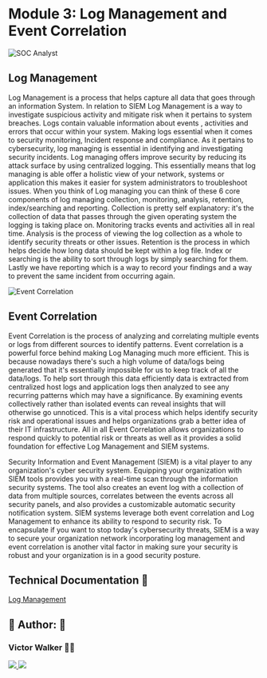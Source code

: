 
# Module 3: Log Management and Event Correlation

![SOC Analyst](https://drive.google.com/uc?export=view&id=1jaGAv6XW1xCj1GgNjvEN1c-Ii2lzaE1R)

## Log Management

Log Management is a process that helps capture all data that goes through an information System. In relation to SIEM Log Management is a way to investigate suspicious activity and mitigate risk when it pertains to system breaches. Logs contain valuable information about events , activities and errors that occur within your system. Making logs essential when it comes to security monitoring, Incident response and compliance. As it pertains to cybersecurity, log managing is essential in identifying and investigating security incidents. Log managing offers improve security by reducing its attack surface by using centralized logging. This essentially means that log managing is able offer a holistic view of your network, systems or application this makes it easier for system administrators to troubleshoot issues. When you think of Log managing you can think of these 6 core components of log managing collection, monitoring, analysis, retention, index/searching and reporting. Collection is pretty self explanatory: it's the collection of data that passes through the given operating system the logging is taking place on. Monitoring tracks events and activities all in real time. Analysis is the process of viewing the log collection as a whole to identify security threats or other issues. Retention is the process in which helps decide how long data should be kept within a log file. Index or searching is the ability to sort through logs by simply searching for them. Lastly we have reporting which is a 
way to record your findings and a way to prevent the same incident from occurring again.


![Event Correlation](https://drive.google.com/uc?export=view&id=1whSxAWl2mLbiwhZpDb5Afgy9n7wGgyOv)

## Event Correlation

Event Correlation is the process of analyzing and correlating multiple events or logs from different sources to identify patterns. Event correlation is a powerful force behind making Log Managing much more efficient. This is because nowadays there's such a high volume of      data/logs being generated that it's essentially impossible for us to keep track of all the data/logs. To help sort through this data efficiently data is extracted from centralized host logs and application logs then analyzed to see any recurring patterns which may have a significance. By examining events collectively rather than isolated events can reveal insights that will otherwise go unnoticed. This is a vital process which helps identify security risk and operational issues and helps organizations grab a better idea of their IT infrastructure. All in all Event Correlation allows organizations to respond quickly to potential risk or threats as well as it provides a solid foundation for effective Log Management and SIEM systems.

Security Information and Event Management (SIEM) is a vital player to any organization's cyber security system. Equipping your organization with SIEM tools provides you with a real-time scan through the information security systems. The tool also creates an event log with a collection of data from multiple sources, correlates between the events across all security panels, and also provides a customizable automatic security notification system. SIEM systems leverage both event correlation and Log Management to enhance its ability to respond to security risk. To encapsulate if you want to stop today's cybersecurity threats, SIEM is a way to secure your organization network incorporating log management and event correlation is another vital factor in making sure your security is robust and your organization is in a good security posture.



## Technical Documentation 🤖

[Log Management](https://docs.google.com/document/d/10DInJT_wobbbFMe-VgmgwMpbSI9qCeoiYvlA1VswAFo/edit?usp=sharing)


## 🔗 Author: 👐

### Victor Walker 👨‍💻
<p>
  <a href="https://www.linkedin.com/in/victor-walker-iv-b2001118a/">
    <img src="https://skillicons.dev/icons?i=linkedin" />
  </a>  
    <a href="https://github.com/vick627">
    <img src="https://skillicons.dev/icons?i=github" />
  </a>
</p>


